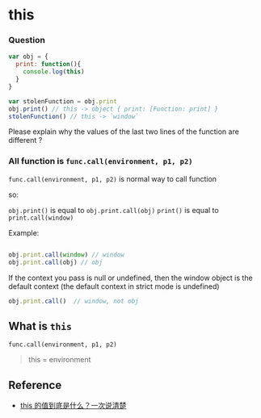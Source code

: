 # this

### Question

```js
var obj = {
  print: function(){
    console.log(this)
  }
}

var stolenFunction = obj.print
obj.print() // this -> object { print: [Function: print] }
stolenFunction() // this -> `window`
```
Please explain why the values of the last two lines of the function are different ?

### All function is `func.call(environment, p1, p2)`

 `func.call(environment, p1, p2)` is normal way to call function

so: 

`obj.print()`  is equal to `obj.print.call(obj)`
`print()`  is equal to `print.call(window)`

Example:

```js

obj.print.call(window) // window
obj.print.call(obj) // obj
```

If the context you pass is null or undefined, then the window object is the default context (the default context in strict mode is undefined)

```js
obj.print.call()  // window, not obj
```

## What is `this`

 `func.call(environment, p1, p2)`

> this = environment 

## Reference

- [this 的值到底是什么？一次说清楚](https://zhuanlan.zhihu.com/p/23804247)